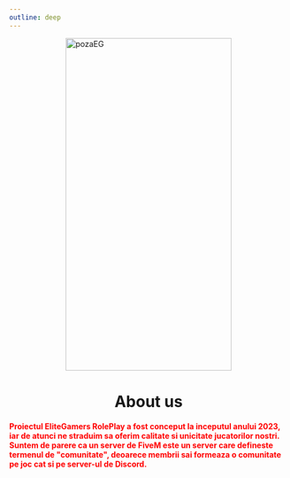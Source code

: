 ```yaml
---
outline: deep
---
```


<img src="https://i.imgur.com/V9oZKWx.png" alt="pozaEG" width="300" height="600" style="display: block; margin: 0px auto;">

# <center><span class="title-font">About us</span></center>

<span style="color:red;"><strong>Proiectul EliteGamers RolePlay a fost conceput la inceputul anului 2023, iar de atunci ne straduim sa oferim calitate si unicitate jucatorilor nostri. Suntem de parere ca un server de FiveM este un server care defineste termenul de "comunitate", deoarece membrii sai formeaza o comunitate pe joc cat si pe server-ul de Discord.</strong></span>

<!-- ## <center>Our Team</center>

---

<div style="display: flex; justify-content: center; gap: 20px;">
  <div style="text-align: center;">
    <img src="https://i.imgur.com/3lmpl9I.png" alt="pozaEG" width="150" height="150" style="border-radius: 50%;">
    <p>sNok3</p>
  </div>
  <div style="text-align: center;">
    <img src="https://i.imgur.com/WI1P3sR.jpeg" alt="pozaEG" width="150" height="150" style="border-radius: 50%;">
    <p>QuoVadis</p>
  </div>
  <div style="text-align: center;">
    <img src="https://i.imgur.com/JflOdVw.png" alt="pozaEG" width="150" height="150" style="border-radius: 50%;">
    <p>xSLOW</p>
  </div>
</div>

--- -->
